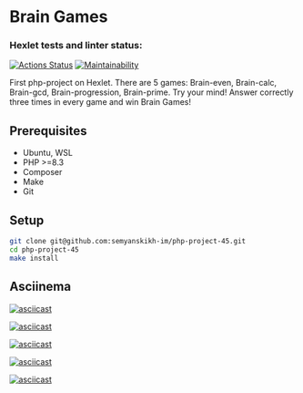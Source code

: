 # Brain Games

### Hexlet tests and linter status:
[![Actions Status](https://github.com/semyanskikh-im/php-project-45/actions/workflows/hexlet-check.yml/badge.svg)](https://github.com/semyanskikh-im/php-project-45/actions)
[![Maintainability](https://api.codeclimate.com/v1/badges/3935ef51068a864aba50/maintainability)](https://codeclimate.com/github/semyanskikh-im/php-project-45/maintainability)


First php-project on Hexlet.
There are 5 games: Brain-even, Brain-calc, Brain-gcd, Brain-progression, Brain-prime.
Try your mind! Answer correctly three times in every game and win Brain Games!

## Prerequisites

* Ubuntu, WSL
* PHP >=8.3
* Composer
* Make
* Git

## Setup

```bash
git clone git@github.com:semyanskikh-im/php-project-45.git
cd php-project-45
make install
```

## Asciinema

[![asciicast](https://asciinema.org/a/00vhMQRhU6wbjtSd1w2DlA21o.svg)](https://asciinema.org/a/00vhMQRhU6wbjtSd1w2DlA21o)

[![asciicast](https://asciinema.org/a/qn2dxFLub2SVvJJ4gj5iljaFD.svg)](https://asciinema.org/a/qn2dxFLub2SVvJJ4gj5iljaFD)

[![asciicast](https://asciinema.org/a/SiHCeZfSJMx6m4clTSBLaKest.svg)](https://asciinema.org/a/SiHCeZfSJMx6m4clTSBLaKest)

[![asciicast](https://asciinema.org/a/PpmWnPJSZyYyDfDQsbS9SvdLh.svg)](https://asciinema.org/a/PpmWnPJSZyYyDfDQsbS9SvdLh)

[![asciicast](https://asciinema.org/a/uNjAgQxjypRyigGK3EzQpdRlZ.svg)](https://asciinema.org/a/uNjAgQxjypRyigGK3EzQpdRlZ)

